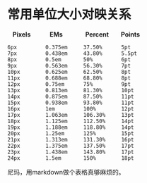 # 常用单位大小对映关系

&nbsp;&nbsp;&nbsp;**Pixels**&nbsp;&nbsp;&nbsp;&nbsp;&nbsp;&nbsp;&nbsp;&nbsp;&nbsp;&nbsp;&nbsp;**EMs**&nbsp;&nbsp;&nbsp;&nbsp;&nbsp;&nbsp;&nbsp;&nbsp;&nbsp;&nbsp;&nbsp;&nbsp;&nbsp;**Percent**&nbsp;&nbsp;&nbsp;&nbsp;&nbsp;&nbsp;&nbsp;**Points**

```
6px			0.375em		37.50%		5pt
7px			0.438em		43.80%		5.5pt
8px			0.5em		50%			6pt
9px			0.563em		56.30%		7pt
10px		0.625em		62.50%		8pt
11px		0.688em		68.80%		8pt
12px		0.75em		75%			9pt
13px		0.813em		81.30%		10pt
14px		0.875em		87.50%		11pt
15px		0.938em		93.80%		11pt
16px		1em			100%		12pt
17px		1.063em		106.30%		13pt
18px		1.125em		112.50%		14pt
19px		1.188em		118.80%		14pt
20px		1.25em		125%		15pt
21px		1.313em		131.30%		16pt
22px		1.375em		137.50%		17pt
23px		1.438em		143.80%		17pt
24px		1.5em		150%		18pt
```

尼玛，用markdown做个表格真够麻烦的。

